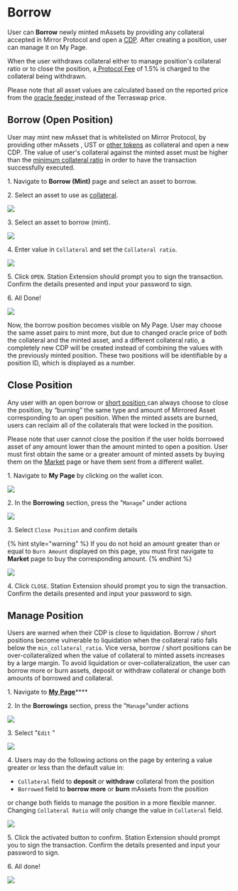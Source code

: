 # Borrow

User can **Borrow** newly minted mAssets by providing any collateral accepted in Mirror Protocol and open a [CDP](../../protocol/mirrored-assets-massets.md#collateralized-debt-position). After creating a position, user can manage it on My Page.

When the user withdraws collateral either to manage position's collateral ratio or to close the position, a[ Protocol Fee](../../protocol/mirrored-assets-massets.md#protocol-fee) of 1.5% is charged to the collateral being withdrawn.

Please note that all asset values are calculated based on the reported price from the [oracle feeder ](../../protocol/mirrored-assets-massets.md#oracle-feeder)instead of the Terraswap price.

## Borrow (Open Position)

User may mint new mAsset that is whitelisted on Mirror Protocol, by providing other mAssets , UST or [other tokens](../../protocol/mirrored-assets-massets.md#collateral) as collateral and open a new CDP. The value of user's collateral against the minted asset must be higher than the [minimum collateral ratio](../../protocol/mirrored-assets-massets.md#minimum-collateral-ratio) in order to have the transaction successfully executed.

1\. Navigate to **Borrow (Mint)** page and select an asset to borrow.&#x20;

2\. Select an asset to use as [collateral](../../protocol/mirrored-assets-massets.md#collateral).

![](<../../.gitbook/assets/image (170).png>)

3\. Select an asset to borrow (mint).

![](<../../.gitbook/assets/image (165).png>)

4\. Enter value in `Collateral` and set the `Collateral ratio`.&#x20;

![](<../../.gitbook/assets/image (214).png>)

5\. Click `OPEN`. Station Extension should prompt you to sign the transaction. Confirm the details presented and input your password to sign.

6\. All Done!

![](<../../.gitbook/assets/image (189).png>)

Now, the borrow position becomes visible on My Page. User may choose the same asset pairs to mint more, but due to changed oracle price of both the collateral and the minted asset, and a different collateral ratio, a completely new CDP will be created instead of combining the values with the previously minted position. These two positions will be identifiable by a position ID, which is displayed as a number.

## Close Position

Any user with an open borrow or [short position ](pool.md#short)can always choose to close the position, by “burning” the same type and amount of Mirrored Asset corresponding to an open position. When the minted assets are burned, users can reclaim all of the collaterals that were locked in the position.

Please note that user cannot close the position if the user holds borrowed asset of any amount lower than the amount minted to open a position. User must first obtain the same or a greater amount of minted assets by buying them on the [Market](trade.md) page or have them sent from a different wallet.

1\. Navigate to **My Page** by clicking on the wallet icon.

![](<../../.gitbook/assets/image (168).png>)

2\. In the **Borrowing** section, press the "`Manage`" under actions

![](<../../.gitbook/assets/image (145).png>)

3\. Select `Close Position` and confirm details

{% hint style="warning" %}
If you do not hold an amount greater than or equal to `Burn Amount` displayed on this page, you must first navigate to **Market** page to buy the corresponding amount.&#x20;
{% endhint %}

![](<../../.gitbook/assets/image (167).png>)

4\. Click `CLOSE`. Station Extension should prompt you to sign the transaction. Confirm the details presented and input your password to sign.

## Manage Position

Users are warned when their CDP is close to liquidation. Borrow / short positions become vulnerable to liquidation when the collateral ratio falls below the `min_collateral_ratio`. Vice versa, borrow / short positions can be over-collateralized when the value of collateral to minted assets increases by a large margin. To avoid liquidation or over-collateralization, the user can borrow more or burn assets, deposit or withdraw collateral or change both amounts of borrowed and collateral.&#x20;

1\. Navigate to [**My** **Page**](https://terra.mirror.finance/my)****

2\. In the **Borrowings** section, press the "`Manage`"under actions

![](<../../.gitbook/assets/image (145).png>)

3\. Select "`Edit` "

![](<../../.gitbook/assets/image (219).png>)

4\. Users may do the following actions on the page by entering a value greater or less than the default value in:

* `Collateral` field to **deposit** or **withdraw** collateral from the position
* `Borrowed` field to **borrow more** or **burn** mAssets from the position

or change both fields to manage the position in a more flexible manner. Changing `Collateral Ratio` will only change the value in `Collateral` field.

![](<../../.gitbook/assets/image (218).png>)

5\. Click the activated button to confirm. Station Extension should prompt you to sign the transaction. Confirm the details presented and input your password to sign.

6\. All done!

![](<../../.gitbook/assets/image (217).png>)
